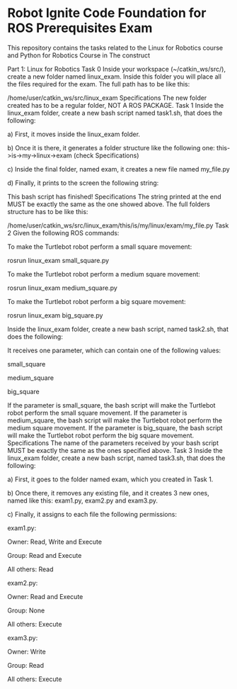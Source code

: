 # Robot Ignite Code Foundation for ROS Prerequisites Exam
This repository contains the tasks  related to the Linux for Robotics course and Python for Robotics Course in The construct

Part 1: Linux for Robotics
 Task 0
Inside your workspace (~/catkin_ws/src/), create a new folder named linux_exam. Inside this folder you will place all the files required for the exam. The full path has to be like this:


/home/user/catkin_ws/src/linux_exam
Specifications
The new folder created has to be a regular folder, NOT A ROS PACKAGE.
 Task 1
Inside the linux_exam folder, create a new bash script named task1.sh, that does the following:

a) First, it moves inside the linux_exam folder.

b) Once it is there, it generates a folder structure like the following one: this->is->my->linux->exam (check Specifications)

c) Inside the final folder, named exam, it creates a new file named my_file.py

d) Finally, it prints to the screen the following string:


This bash script has finished!
Specifications
The string printed at the end MUST be exactly the same as the one showed above.
The full folders structure has to be like this:

/home/user/catkin_ws/src/linux_exam/this/is/my/linux/exam/my_file.py
 Task 2
Given the following ROS commands:

To make the Turtlebot robot perform a small square movement:


rosrun linux_exam small_square.py


To make the Turtlebot robot perform a medium square movement:


rosrun linux_exam medium_square.py


To make the Turtlebot robot perform a big square movement:


rosrun linux_exam big_square.py


Inside the linux_exam folder, create a new bash script, named task2.sh, that does the following:

It receives one parameter, which can contain one of the following values:

small_square

medium_square

big_square

If the parameter is small_square, the bash script will make the Turtlebot robot perform the small square movement.
If the parameter is medium_square, the bash script will make the Turtlebot robot perform the medium square movement.
If the parameter is big_square, the bash script will make the Turtlebot robot perform the big square movement.
Specifications
The name of the parameters received by your bash script MUST be exactly the same as the ones specified above.
 Task 3
Inside the linux_exam folder, create a new bash script, named task3.sh, that does the following:

a) First, it goes to the folder named exam, which you created in Task 1.

b) Once there, it removes any existing file, and it creates 3 new ones, named like this: exam1.py, exam2.py and exam3.py.

c) Finally, it assigns to each file the following permissions:

exam1.py:

Owner: Read, Write and Execute

Group: Read and Execute

All others: Read

exam2.py:

Owner: Read and Execute

Group: None

All others: Execute

exam3.py:

Owner: Write

Group: Read

All others: Execute


